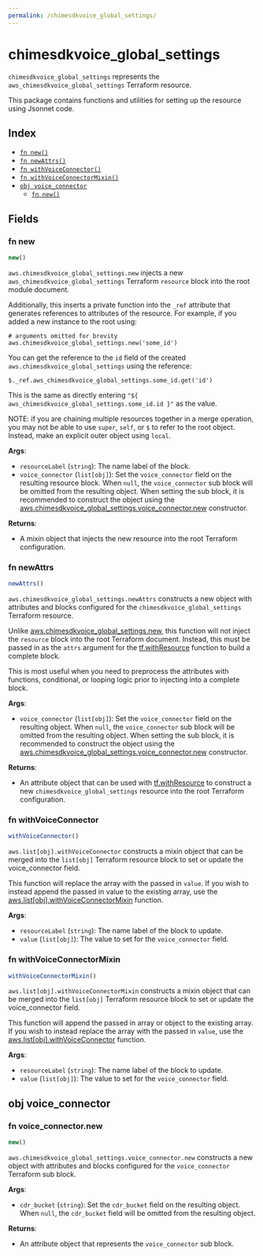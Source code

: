 ```yaml
---
permalink: /chimesdkvoice_global_settings/
---
```


# chimesdkvoice_global_settings

`chimesdkvoice_global_settings` represents the `aws_chimesdkvoice_global_settings` Terraform resource.



This package contains functions and utilities for setting up the resource using Jsonnet code.


## Index

* [`fn new()`](#fn-new)
* [`fn newAttrs()`](#fn-newattrs)
* [`fn withVoiceConnector()`](#fn-withvoiceconnector)
* [`fn withVoiceConnectorMixin()`](#fn-withvoiceconnectormixin)
* [`obj voice_connector`](#obj-voice_connector)
  * [`fn new()`](#fn-voice_connectornew)

## Fields

### fn new

```ts
new()
```


`aws.chimesdkvoice_global_settings.new` injects a new `aws_chimesdkvoice_global_settings` Terraform `resource`
block into the root module document.

Additionally, this inserts a private function into the `_ref` attribute that generates references to attributes of the
resource. For example, if you added a new instance to the root using:

    # arguments omitted for brevity
    aws.chimesdkvoice_global_settings.new('some_id')

You can get the reference to the `id` field of the created `aws.chimesdkvoice_global_settings` using the reference:

    $._ref.aws_chimesdkvoice_global_settings.some_id.get('id')

This is the same as directly entering `"${ aws_chimesdkvoice_global_settings.some_id.id }"` as the value.

NOTE: if you are chaining multiple resources together in a merge operation, you may not be able to use `super`, `self`,
or `$` to refer to the root object. Instead, make an explicit outer object using `local`.

**Args**:
  - `resourceLabel` (`string`): The name label of the block.
  - `voice_connector` (`list[obj]`): Set the `voice_connector` field on the resulting resource block. When `null`, the `voice_connector` sub block will be omitted from the resulting object. When setting the sub block, it is recommended to construct the object using the [aws.chimesdkvoice_global_settings.voice_connector.new](#fn-voice_connectornew) constructor.

**Returns**:
- A mixin object that injects the new resource into the root Terraform configuration.


### fn newAttrs

```ts
newAttrs()
```


`aws.chimesdkvoice_global_settings.newAttrs` constructs a new object with attributes and blocks configured for the `chimesdkvoice_global_settings`
Terraform resource.

Unlike [aws.chimesdkvoice_global_settings.new](#fn-new), this function will not inject the `resource`
block into the root Terraform document. Instead, this must be passed in as the `attrs` argument for the
[tf.withResource](https://github.com/tf-libsonnet/core/tree/main/docs#fn-withresource) function to build a complete block.

This is most useful when you need to preprocess the attributes with functions, conditional, or looping logic prior to
injecting into a complete block.

**Args**:
  - `voice_connector` (`list[obj]`): Set the `voice_connector` field on the resulting object. When `null`, the `voice_connector` sub block will be omitted from the resulting object. When setting the sub block, it is recommended to construct the object using the [aws.chimesdkvoice_global_settings.voice_connector.new](#fn-voice_connectornew) constructor.

**Returns**:
  - An attribute object that can be used with [tf.withResource](https://github.com/tf-libsonnet/core/tree/main/docs#fn-withresource) to construct a new `chimesdkvoice_global_settings` resource into the root Terraform configuration.


### fn withVoiceConnector

```ts
withVoiceConnector()
```

`aws.list[obj].withVoiceConnector` constructs a mixin object that can be merged into the `list[obj]`
Terraform resource block to set or update the voice_connector field.

This function will replace the array with the passed in `value`. If you wish to instead append the
passed in value to the existing array, use the [aws.list[obj].withVoiceConnectorMixin](TODO) function.


**Args**:
  - `resourceLabel` (`string`): The name label of the block to update.
  - `value` (`list[obj]`): The value to set for the `voice_connector` field.


### fn withVoiceConnectorMixin

```ts
withVoiceConnectorMixin()
```

`aws.list[obj].withVoiceConnectorMixin` constructs a mixin object that can be merged into the `list[obj]`
Terraform resource block to set or update the voice_connector field.

This function will append the passed in array or object to the existing array. If you wish
to instead replace the array with the passed in `value`, use the [aws.list[obj].withVoiceConnector](TODO)
function.


**Args**:
  - `resourceLabel` (`string`): The name label of the block to update.
  - `value` (`list[obj]`): The value to set for the `voice_connector` field.


## obj voice_connector



### fn voice_connector.new

```ts
new()
```


`aws.chimesdkvoice_global_settings.voice_connector.new` constructs a new object with attributes and blocks configured for the `voice_connector`
Terraform sub block.



**Args**:
  - `cdr_bucket` (`string`): Set the `cdr_bucket` field on the resulting object. When `null`, the `cdr_bucket` field will be omitted from the resulting object.

**Returns**:
  - An attribute object that represents the `voice_connector` sub block.
